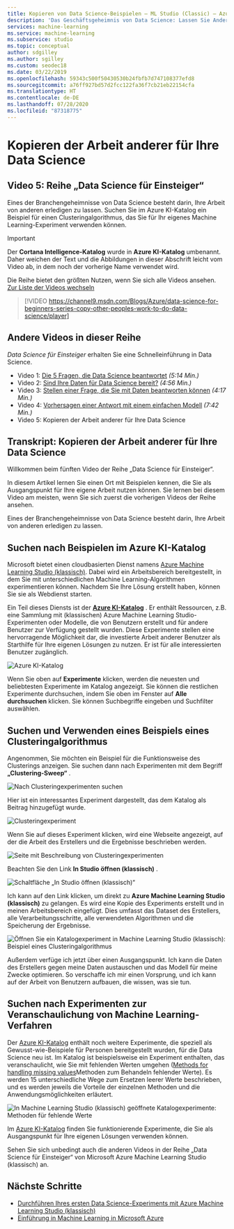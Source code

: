 ```yaml
---
title: Kopieren von Data Science-Beispielen – ML Studio (Classic) – Azure
description: 'Das Geschäftsgeheimnis von Data Science: Lassen Sie Andere Ihre Arbeit machen. Rufen Sie Machine Learning-Beispiele aus dem Azure KI-Katalog ab.'
services: machine-learning
ms.service: machine-learning
ms.subservice: studio
ms.topic: conceptual
author: sdgilley
ms.author: sgilley
ms.custom: seodec18
ms.date: 03/22/2019
ms.openlocfilehash: 59343c500f50430530b24fbfb7d747108377efd8
ms.sourcegitcommit: a76ff927bd57d2fcc122fa36f7cb21eb22154cfa
ms.translationtype: HT
ms.contentlocale: de-DE
ms.lasthandoff: 07/28/2020
ms.locfileid: "87318775"
---
```

# <a name="copy-other-peoples-work-to-do-data-science"></a>Kopieren der Arbeit anderer für Ihre Data Science
## <a name="video-5-data-science-for-beginners-series"></a>Video 5: Reihe „Data Science für Einsteiger“
Eines der Branchengeheimnisse von Data Science besteht darin, Ihre Arbeit von anderen erledigen zu lassen. Suchen Sie im Azure KI-Katalog ein Beispiel für einen Clusteringalgorithmus, das Sie für Ihr eigenes Machine Learning-Experiment verwenden können.

> [!IMPORTANT]
> Der **Cortana Intelligence-Katalog** wurde in **Azure KI-Katalog** umbenannt. Daher weichen der Text und die Abbildungen in dieser Abschrift leicht vom Video ab, in dem noch der vorherige Name verwendet wird.
>

Die Reihe bietet den größten Nutzen, wenn Sie sich alle Videos ansehen. [Zur Liste der Videos wechseln](#other-videos-in-this-series)
<br>

> [!VIDEO https://channel9.msdn.com/Blogs/Azure/data-science-for-beginners-series-copy-other-peoples-work-to-do-data-science/player]
>
>

## <a name="other-videos-in-this-series"></a>Andere Videos in dieser Reihe
*Data Science für Einsteiger* erhalten Sie eine Schnelleinführung in Data Science.

* Video 1: [Die 5 Fragen, die Data Science beantwortet](data-science-for-beginners-the-5-questions-data-science-answers.md) *(5:14 Min.)*
* Video 2: [Sind Ihre Daten für Data Science bereit?](data-science-for-beginners-is-your-data-ready-for-data-science.md) *(4:56 Min.)*
* Video 3: [Stellen einer Frage, die Sie mit Daten beantworten können](data-science-for-beginners-ask-a-question-you-can-answer-with-data.md) *(4:17 Min.)*
* Video 4: [Vorhersagen einer Antwort mit einem einfachen Modell](data-science-for-beginners-predict-an-answer-with-a-simple-model.md) *(7:42 Min.)*
* Video 5: Kopieren der Arbeit anderer für Ihre Data Science

## <a name="transcript-copy-other-peoples-work-to-do-data-science"></a>Transkript: Kopieren der Arbeit anderer für Ihre Data Science
Willkommen beim fünften Video der Reihe „Data Science für Einsteiger“.

In diesem Artikel lernen Sie einen Ort mit Beispielen kennen, die Sie als Ausgangspunkt für Ihre eigene Arbeit nutzen können. Sie lernen bei diesem Video am meisten, wenn Sie sich zuerst die vorherigen Videos der Reihe ansehen.

Eines der Branchengeheimnisse von Data Science besteht darin, Ihre Arbeit von anderen erledigen zu lassen.

## <a name="find-examples-in-the-azure-ai-gallery"></a>Suchen nach Beispielen im Azure KI-Katalog

Microsoft bietet einen cloudbasierten Dienst namens [Azure Machine Learning Studio (klassisch)](https://azure.microsoft.com/services/machine-learning-studio/). Dabei wird ein Arbeitsbereich bereitgestellt, in dem Sie mit unterschiedlichen Machine Learning-Algorithmen experimentieren können. Nachdem Sie Ihre Lösung erstellt haben, können Sie sie als Webdienst starten.

Ein Teil dieses Diensts ist der **[Azure KI-Katalog](https://gallery.azure.ai/)** . Er enthält Ressourcen, z.B. eine Sammlung mit (klassischen) Azure Machine Learning Studio-Experimenten oder Modelle, die von Benutzern erstellt und für andere Benutzer zur Verfügung gestellt wurden. Diese Experimente stellen eine hervorragende Möglichkeit dar, die investierte Arbeit anderer Benutzer als Starthilfe für Ihre eigenen Lösungen zu nutzen. Er ist für alle interessierten Benutzer zugänglich.

![Azure KI-Katalog](./media/data-science-for-beginners-copy-other-peoples-work-to-do-data-science/azure-ai-gallery.png)

Wenn Sie oben auf **Experimente** klicken, werden die neuesten und beliebtesten Experimente im Katalog angezeigt. Sie können die restlichen Experimente durchsuchen, indem Sie oben im Fenster auf **Alle durchsuchen** klicken. Sie können Suchbegriffe eingeben und Suchfilter auswählen.

## <a name="find-and-use-a-clustering-algorithm-example"></a>Suchen und Verwenden eines Beispiels eines Clusteringalgorithmus
Angenommen, Sie möchten ein Beispiel für die Funktionsweise des Clusterings anzeigen. Sie suchen dann nach Experimenten mit dem Begriff **„Clustering-Sweep“** .

![Nach Clusteringexperimenten suchen](./media/data-science-for-beginners-copy-other-peoples-work-to-do-data-science/search-for-clustering-experiments.png)

Hier ist ein interessantes Experiment dargestellt, das dem Katalog als Beitrag hinzugefügt wurde.

![Clusteringexperiment](./media/data-science-for-beginners-copy-other-peoples-work-to-do-data-science/clustering-experiment.png)

Wenn Sie auf dieses Experiment klicken, wird eine Webseite angezeigt, auf der die Arbeit des Erstellers und die Ergebnisse beschrieben werden.

![Seite mit Beschreibung von Clusteringexperimenten](./media/data-science-for-beginners-copy-other-peoples-work-to-do-data-science/clustering-experiment-description-page.png)

Beachten Sie den Link **In Studio öffnen (klassisch)** .

![Schaltfläche „In Studio öffnen (klassisch)“](./media/data-science-for-beginners-copy-other-peoples-work-to-do-data-science/open-in-studio.png)

Ich kann auf den Link klicken, um direkt zu **Azure Machine Learning Studio (klassisch)** zu gelangen. Es wird eine Kopie des Experiments erstellt und in meinen Arbeitsbereich eingefügt. Dies umfasst das Dataset des Erstellers, alle Verarbeitungsschritte, alle verwendeten Algorithmen und die Speicherung der Ergebnisse.

![Öffnen Sie ein Katalogexperiment in Machine Learning Studio (klassisch): Beispiel eines Clusteringalgorithmus](./media/data-science-for-beginners-copy-other-peoples-work-to-do-data-science/cluster-experiment-open-in-studio.png)

Außerdem verfüge ich jetzt über einen Ausgangspunkt. Ich kann die Daten des Erstellers gegen meine Daten austauschen und das Modell für meine Zwecke optimieren. So verschaffe ich mir einen Vorsprung, und ich kann auf der Arbeit von Benutzern aufbauen, die wissen, was sie tun.

## <a name="find-experiments-that-demonstrate-machine-learning-techniques"></a>Suchen nach Experimenten zur Veranschaulichung von Machine Learning-Verfahren
Der [Azure KI-Katalog](https://gallery.azure.ai) enthält noch weitere Experimente, die speziell als Gewusst-wie-Beispiele für Personen bereitgestellt wurden, für die Data Science neu ist. Im Katalog ist beispielsweise ein Experiment enthalten, das veranschaulicht, wie Sie mit fehlenden Werten umgehen ([Methods for handling missing values](https://gallery.azure.ai/Experiment/Methods-for-handling-missing-values-1)Methoden zum Behandeln fehlender Werte). Es werden 15 unterschiedliche Wege zum Ersetzen leerer Werte beschrieben, und es werden jeweils die Vorteile der einzelnen Methoden und die Anwendungsmöglichkeiten erläutert.

![In Machine Learning Studio (klassisch) geöffnete Katalogexperimente: Methoden für fehlende Werte](./media/data-science-for-beginners-copy-other-peoples-work-to-do-data-science/experiment-methods-for-handling-missing-values.png)

Im [Azure KI-Katalog](https://gallery.azure.ai) finden Sie funktionierende Experimente, die Sie als Ausgangspunkt für Ihre eigenen Lösungen verwenden können.

Sehen Sie sich unbedingt auch die anderen Videos in der Reihe „Data Science für Einsteiger“ von Microsoft Azure Machine Learning Studio (klassisch) an.

## <a name="next-steps"></a>Nächste Schritte
* [Durchführen Ihres ersten Data Science-Experiments mit Azure Machine Learning Studio (klassisch)](create-experiment.md)
* [Einführung in Machine Learning in Microsoft Azure](/azure/machine-learning/overview-what-is-azure-ml)
